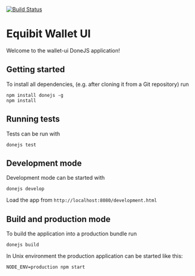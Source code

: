 [![Build Status](https://travis-ci.org/canjs/can-fixture-socket.png?branch=master)](https://travis-ci.org/canjs/can-fixture-socket)

# Equibit Wallet UI

Welcome to the wallet-ui DoneJS application!

## Getting started

To install all dependencies, (e.g. after cloning it from a Git repository) run

```
npm install donejs -g
npm install
```

## Running tests

Tests can be run with

```
donejs test
```

## Development mode

Development mode can be started with

```
donejs develop
```

Load the app from `http://localhost:8080/development.html`

## Build and production mode

To build the application into a production bundle run

```
donejs build
```

In Unix environment the production application can be started like this:

```
NODE_ENV=production npm start
```
